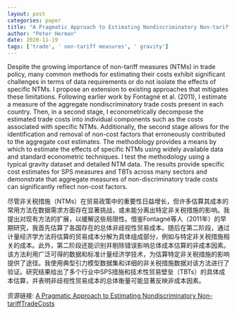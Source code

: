 ```yaml
---
layout: post
categories: paper
title: "A Pragmatic Approach to Estimating Nondiscriminatory Non-tariffTradeCosts"
author: "Peter Herman"
date: 2020-11-19
tags: ['trade', ' non-tariff measures', ' gravity']
---
```


Despite the growing importance of non-tariff measures (NTMs) in trade policy, many common methods for estimating their costs exhibit significant challenges in terms of data requirements or do not isolate the effects of specific NTMs. I propose an extension to existing approaches that mitigates these limitations. Following earlier work by Fontagné et al. (2011), I estimate a measure of the aggregate nondiscriminatory trade costs present in each country. Then, in a second stage, I econometrically decompose the estimated trade costs into individual components such as the costs associated with specific NTMs. Additionally, the second stage allows for the identification and removal of non-cost factors that erroneously contributed to the aggregate cost estimates. The methodology provides a means by which to estimate the effects of specific NTMs using widely available data and standard econometric techniques. I test the methodology using a typical gravity dataset and detailed NTM data. The results provide specific cost estimates for SPS measures and TBTs across many sectors and demonstrate that aggregate measures of non-discriminatory trade costs can significantly reflect non-cost factors.

尽管非关税措施（NTMs）在贸易政策中的重要性日益增长，但许多估算其成本的常用方法在数据需求方面存在显著挑战，或未能分离出特定非关税措施的影响。我提出对现有方法的扩展，以缓解这些局限性。借鉴Fontagné等人（2011年）的早期研究，我首先估算了各国存在的总体非歧视性贸易成本。随后在第二阶段，通过计量经济学方法将估算的贸易成本分解为具体组成部分，例如与特定非关税措施相关的成本。此外，第二阶段还能识别并剔除错误影响总体成本估算的非成本因素。该方法利用广泛可得的数据和标准计量经济学技术，为估算特定非关税措施的影响提供了途径。我使用典型引力模型数据集和详细的非关税措施数据对该方法进行了验证。研究结果给出了多个行业中SPS措施和技术性贸易壁垒（TBTs）的具体成本估算，并表明非歧视性贸易成本的总体衡量可能显著反映非成本因素。

资源链接: [A Pragmatic Approach to Estimating Nondiscriminatory Non-tariffTradeCosts](https://papers.ssrn.com/sol3/papers.cfm?abstract_id=3703002)
